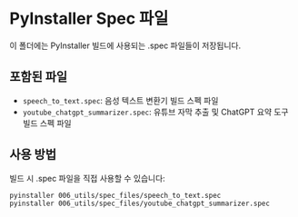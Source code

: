 # PyInstaller Spec 파일

이 폴더에는 PyInstaller 빌드에 사용되는 .spec 파일들이 저장됩니다.

## 포함된 파일
- `speech_to_text.spec`: 음성 텍스트 변환기 빌드 스펙 파일
- `youtube_chatgpt_summarizer.spec`: 유튜브 자막 추출 및 ChatGPT 요약 도구 빌드 스펙 파일

## 사용 방법
빌드 시 .spec 파일을 직접 사용할 수 있습니다:
```bash
pyinstaller 006_utils/spec_files/speech_to_text.spec
pyinstaller 006_utils/spec_files/youtube_chatgpt_summarizer.spec
``` 